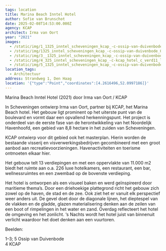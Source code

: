 ```yaml
---
tags: location
title: Marina Beach Inntel Hotel
author: Sofie van Brunschot
date: 2025-02-08T14:53:00.000Z
agency: KCAP
architect: Irma van Oort
year: "2021"
images:
  - /static/img/1_1325_inntel_scheveningen_kcap_-c-ossip-van-duivenbode_049_lr.jpg
  - /static/img/1325_inntel_scheveningen_kcap_-c-ossip-van-duivenbode_038_lr.jpg
  - /static/img/3__1325_inntel_scheveningen_kcap_-c-ossip-van-duivenbode_042_lr.jpg
  - /static/img/4_325_inntel_scheveningen_kcap_-c-kcap_hotel_c_verd11_lr_.jpg
  - /static/img/5_1325_inntel_scheveningen_kcap_-c-ossip-van-duivenbode_028_lr.jpg
location_tags:
  - Architectuur
address: Strandweg 1, Den Haag
location: '{"type":"Point","coordinates":[4.2616496,52.0997186]}'
---
```

Marina Beach Inntel Hotel (2021) door Irma van Oort / KCAP

In Scheveningen ontwierp Irma van Oort, partner bij KCAP, het Marina Beach hotel. Het gebouw ligt prominent op het uiterste punt van de boulevard en vormt daar een opvallend herkenningspunt. Het project is onderdeel van de eerste fase van de herontwikkeling van het Noordelijk Havenhoofd, een gebied van 8,8 hectare in het zuiden van Scheveningen. 

KCAP ontwierp voor dit gebied ook het masterplan. Hierin worden de bestaande visserij en visverwerkingsbedrijven gecombineerd met een groot aanbod aan recreatievoorzieningen. Havenactiviteiten en toerisme ontmoeten elkaar hier. 

Het gebouw telt 13 verdiepingen en met een oppervlakte van 11.000 m2 biedt het ruimte aan o.a. 226 luxe hotelkamers, een restaurant, een bar, wellnessruimtes en een zwembad op de bovenste verdieping.

Het hotel is ontworpen als een visueel baken en werd geïnspireerd door maritieme thema’s. Door een driehoekige plattegrond richt het gebouw zich zowel op de haven, de stad en de zee. Ook ziet het er vanuit elk perspectief weer anders uit. De gevel doet door de diagonale lijnen, het dieptespel van de vlakken en de gladde, glazen materialisering denken aan de zeilen van een boot of rimpelingen in het water en zand. Overdag reflecteert het hotel de omgeving en het zonlicht. ‘s Nachts wordt het hotel juist van binnenuit verlicht waardoor het doet denken aan een vuurtoren.

Beelden:

1–3; 5 Ossip van Duivenbode\
4 KCAP
